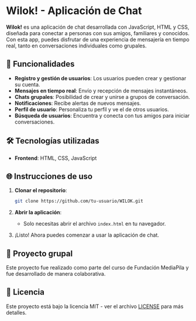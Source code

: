 # Wilok! - Aplicación de Chat

**Wilok!** es una aplicación de chat desarrollada con JavaScript, HTML y CSS, diseñada para conectar a personas con sus amigos, familiares y conocidos. Con esta app, puedes disfrutar de una experiencia de mensajería en tiempo real, tanto en conversaciones individuales como grupales.

## 🚀 Funcionalidades

- **Registro y gestión de usuarios**: Los usuarios pueden crear y gestionar su cuenta.
- **Mensajes en tiempo real**: Envío y recepción de mensajes instantáneos.
- **Chats grupales**: Posibilidad de crear y unirse a grupos de conversación.
- **Notificaciones**: Recibe alertas de nuevos mensajes.
- **Perfil de usuario**: Personaliza tu perfil y ve el de otros usuarios.
- **Búsqueda de usuarios**: Encuentra y conecta con tus amigos para iniciar conversaciones.

## 🛠 Tecnologías utilizadas

- **Frontend**: HTML, CSS, JavaScript

## 🌐 Instrucciones de uso

1. **Clonar el repositorio**:
   ```bash
   git clone https://github.com/tu-usuario/WILOK.git
   ```

2. **Abrir la aplicación**:
   - Solo necesitas abrir el archivo `index.html` en tu navegador.

3. ¡Listo! Ahora puedes comenzar a usar la aplicación de chat.

## 👥 Proyecto grupal

Este proyecto fue realizado como parte del curso de Fundación MediaPila y fue desarrollado de manera colaborativa. 


## 📜 Licencia

Este proyecto está bajo la licencia MIT - ver el archivo [LICENSE](LICENSE) para más detalles.
